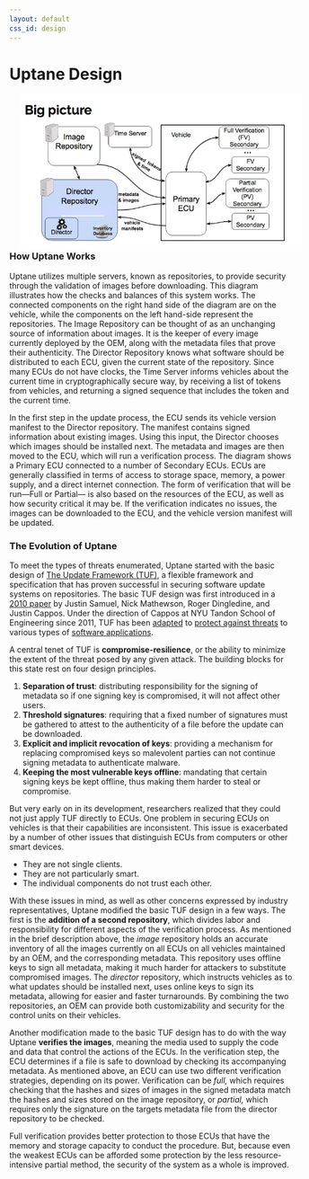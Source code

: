 ```yaml
---
layout: default
css_id: design
---
```


# Uptane Design

<img align="left" src="assets/images/Uptane_process.png" width="500" style="margin: 0px 20px"/>




### How Uptane Works
Uptane utilizes multiple servers, known as repositories, to provide security through the validation of images before downloading.  This diagram illustrates how the checks and balances of this system works. The connected components on the right hand side of the diagram are on the vehicle, while the components on the left hand-side represent the repositories. The Image Repository can be thought of as an unchanging  source of information about images. It is the keeper of  every image currently deployed by the OEM, along with the metadata files that prove their authenticity. The Director Repository knows what software should be distributed to each ECU, given the current state of the repository. Since many ECUs do not have clocks, the Time Server informs vehicles about the current time in cryptographically secure way, by receiving a list of tokens from vehicles, and returning a signed sequence that includes the token and the current time.

In the first step in the update process, the ECU sends its vehicle version manifest to the Director repository. The manifest contains signed information about existing images. Using this input, the Director chooses which images should be installed next.  The metadata and images are then moved to the  ECU, which will run a verification process. The diagram shows a Primary ECU connected to a number of Secondary ECUs. ECUs  are generally classified in terms of access to storage space, memory, a power supply, and a direct internet connection. The form of verification that will be run—Full or Partial— is also based on the resources of the ECU, as well as how security critical it may be. If the verification indicates no issues, the images can be downloaded to the ECU, and  the vehicle version manifest will be updated.

### The Evolution of Uptane
To meet the types of threats enumerated, Uptane started with the basic design of
[The Update Framework (TUF)](https://theupdateframework.github.io/overview.html ),
a flexible framework and specification that has proven successful in securing
software update systems on repositories.  The basic TUF design was first
introduced in a [2010 paper](https://ssl.engineering.nyu.edu/papers/samuel_tuf_ccs_2010.pdf)
by Justin Samuel, Nick Mathewson, Roger Dingledine, and Justin Cappos.
Under the direction of Cappos at NYU Tandon School of Engineering since 2011,
TUF has been [adapted](https://theupdateframework.github.io/papers/prevention-rollback-attacks-atc2017.pdf?raw=true) to [protect against threats](https://theupdateframework.github.io/papers/protect-community-repositories-nsdi2016.pdf?raw=true)
to various types of [software applications](https://awwad.github.io/papers/kuppusamy_escar_16.pdf).

A central tenet of TUF is **compromise-resilience**, or the ability to minimize the
extent of the threat posed by any given attack. The building blocks for
this state rest on four design principles.

1. **Separation of trust**: distributing responsibility for the signing
of metadata so if one signing key is compromised, it will not affect other
users.
2. **Threshold signatures**: requiring that a fixed number of signatures
must be gathered to attest to the authenticity of a file before the update can
be downloaded.
3. **Explicit and implicit revocation of keys**: providing a mechanism for
replacing compromised keys so malevolent parties can not continue signing
metadata to authenticate malware.
4. **Keeping the most vulnerable keys offline**: mandating that certain
signing keys be kept offline, thus making them harder to steal or compromise.

But very early on in its development, researchers realized that they could not just apply TUF directly to ECUs. One problem in securing ECUs on vehicles is that their capabilities are inconsistent. This issue is exacerbated by a number of other issues that distinguish ECUs from computers or other smart devices.

* They are not single clients.
* They are not particularly smart.
* The individual components do not trust each other.

With these issues in mind, as well as other concerns expressed by industry representatives, Uptane modified the basic TUF design in a few ways. The first is the **addition of a
second repository**, which divides labor and responsibility for different
aspects of the verification process. As mentioned in the brief description above, the *image* repository holds an
accurate inventory of all the images currently on all ECUs on all vehicles
maintained by an OEM, and the corresponding metadata. This repository uses offline keys to sign all
metadata, making it much harder for attackers to substitute compromised images.
The *director* repository, which instructs vehicles as to what updates should be
installed next, uses online keys to sign its metadata, allowing for easier
and faster turnarounds. By combining the two repositories,
an OEM can provide both customizability and security for the
control units on their vehicles.

Another modification made to the basic TUF design has to do with the way
Uptane **verifies the  images**, meaning the media used to supply the code and data that control the actions of the  ECUs. In the verification
step, the ECU determines if a file is safe to download by checking
its accompanying metadata. As mentioned above, an ECU can use two different verification strategies, depending on its power. Verification can be *full,* which requires checking that the hashes and sizes of images in the signed metadata match the hashes and sizes stored on the image
repository, or *partial,* which requires only the signature on the targets metadata
file from the director repository to be checked.

Full verification provides better protection to those ECUs that
have the memory and storage capacity to conduct the procedure.
But, because even the weakest ECUs can be afforded some protection
by the less resource-intensive partial method, the security of the system
as a whole is improved.
